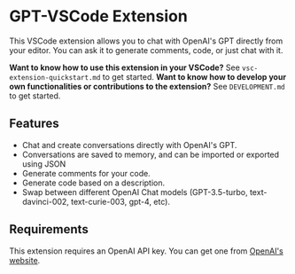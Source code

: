 # GPT-VSCode Extension

This VSCode extension allows you to chat with OpenAI's GPT directly from your editor. You can ask it to generate comments, code, or just chat with it.

**Want to know how to use this extension in your VSCode?** See `vsc-extension-quickstart.md` to get started.
**Want to know how to develop your own functionalities or contributions to the extension?** See `DEVELOPMENT.md` to get started.

## Features

- Chat and create conversations directly with OpenAI's GPT.
- Conversations are saved to memory, and can be imported or exported using JSON
- Generate comments for your code.
- Generate code based on a description.
- Swap between different OpenAI Chat models (GPT-3.5-turbo, text-davinci-002, text-curie-003, gpt-4, etc).

## Requirements

This extension requires an OpenAI API key. You can get one from [OpenAI's website](https://openai.com/).
